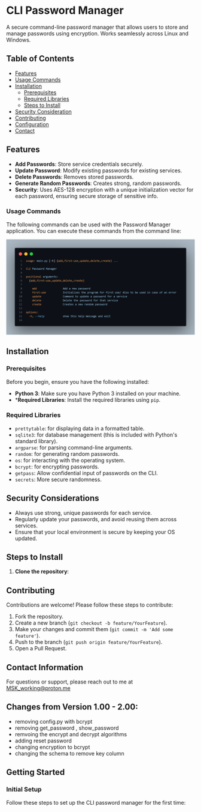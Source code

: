 # CLI Password Manager

A secure command-line password manager that allows users to store and manage passwords using encryption. Works seamlessly across Linux and Windows.

## Table of Contents
- [Features](#features)
- [Usage Commands](#usage-commands)
- [Installation](#installation)
    - [Prerequisites](#prerequisites)
    - [Required Libraries](#required-libraries)
    - [Steps to Install](#steps-to-install)
- [Security Consideration](#security-considerations)
- [Contributing](#contributing)
- [Configuration](#configuration)
- [Contact](#contact-information)


## Features

- **Add Passwords**: Store service credentials securely.
- **Update Password**: Modify existing passwords for existing services.
- **Delete Passwords**: Removes stored passwords.
- **Generate Random Passwords**: Creates strong, random passwords.
- **Security**: Uses AES-128 encryption with a unique initialization vector for each password, ensuring secure storage of sensitive info.

### Usage Commands

The following commands can be used with the Password Manager application. You can execute these commands from the command line:

![refer to [here](project/usage.bash)](project/image.png)


## Installation

### Prerequisites
Before you begin, ensure you have the following installed:

- **Python 3**: Make sure you have Python 3 installed on your machine.
- ***Required Libraries**: Install the required libraries using `pip`.

### Required Libraries

- `prettytable`: for displaying data in a formatted table.
- `sqlite3`: for database management (this is included with Python's standard library).
- `argparse`: for parsing command-line arguments.
- `random`: for generating random passwords.
- `os`: for interacting with the operating system.
- `bcrypt`: for encrypting passwords.
- `getpass`: Allow confidential input of passwords on the CLI.
- `secrets`: More secure randomness.

## Security Considerations

- Always use strong, unique passwords for each service.
- Regularly update your passwords, and avoid reusing them across services.
- Ensure that your local environment is secure by keeping your OS updated.

## Steps to Install 

1. **Clone the repository**: 


## Contributing

Contributions are welcome! Please follow these steps to contribute:
1. Fork the repository.
2. Create a new branch (`git checkout -b feature/YourFeature`).
3. Make your changes and commit them (`git commit -m 'Add some feature'`).
4. Push to the branch (`git push origin feature/YourFeature`).
5. Open a Pull Request.

## Contact Information
For questions or support, please reach out to me at MSK_working@proton.me

## Changes from Version 1.00 - 2.00:
- removing config.py with bcrypt
 - removing get_password , show_password
 - remvoing the encrypt and decrypt algorithms
- adding reset password
- changing encryption to bcrypt
- changing the schema to remove key column

## Getting Started 

### Initial Setup 

Follow these steps to set up the CLI password manager for the first time: 